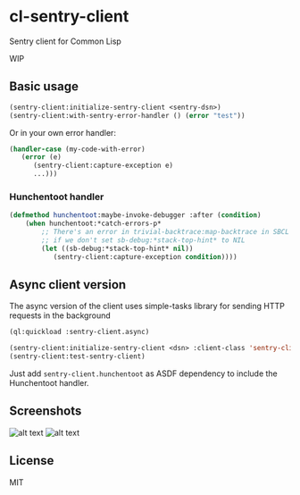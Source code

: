 # cl-sentry-client

Sentry client for Common Lisp

WIP

## Basic usage

```lisp
(sentry-client:initialize-sentry-client <sentry-dsn>)
(sentry-client:with-sentry-error-handler () (error "test"))
```

Or in your own error handler: 

```lisp
(handler-case (my-code-with-error)
   (error (e)
      (sentry-client:capture-exception e)
      ...)))
```

### Hunchentoot handler

```lisp
(defmethod hunchentoot:maybe-invoke-debugger :after (condition)
    (when hunchentoot:*catch-errors-p*
        ;; There's an error in trivial-backtrace:map-backtrace in SBCL 
        ;; if we don't set sb-debug:*stack-top-hint* to NIL
        (let ((sb-debug:*stack-top-hint* nil)) 
           (sentry-client:capture-exception condition))))
```
## Async client version

The async version of the client uses simple-tasks library for sending HTTP requests in the background

```lisp
(ql:quickload :sentry-client.async)

(sentry-client:initialize-sentry-client <dsn> :client-class 'sentry-client:async-sentry-client)
(sentry-client:test-sentry-client)
```

Just add `sentry-client.hunchentoot` as ASDF dependency to include the Hunchentoot handler.

## Screenshots

![alt text](https://github.com/mmontone/cl-sentry-client/raw/master/doc/screenshot1.png "Screenshot 1")
![alt text](https://github.com/mmontone/cl-sentry-client/raw/master/doc/screenshot2.png "Screenshot 2")

## License

MIT
